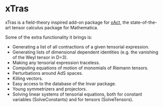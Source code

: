 xTras
=====

xTras is a field-theory inspired add-on package for [xAct](http://www.xact.es/), the state-of-the-art tensor
calculus package for Mathematica.

Some of the extra functionality it brings is:

* Generating a list of all contractions of a given tensorial expression.
* Generating lists of dimensional dependent identities (e.g. the vanishing of the Weyl tensor in D=3).
* Making any tensorial expression traceless.
* Computing equations of motion of monomials of Riemann tensors.
* Perturbations around AdS spaces.
* Killing vectors.
* Easy access to the database of the Invar package.
* Young symmetrizers and projectors.
* Solving linear systems of tensorial equations, both for constant variables (SolveConstants) 
  and for tensors (SolveTensors).
